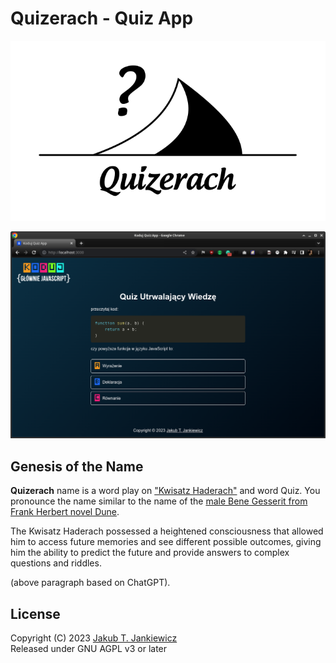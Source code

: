 # Quizerach - Quiz App

<p align="center">
  <img src="/assets/logo.svg" alt="Quizerach Project Logo"/>
</p>

![Quiz Screenshot](/assets/screenshot.png)

## Genesis of the Name
**Quizerach** name is a word play on ["Kwisatz Haderach"](https://dune.fandom.com/wiki/Kwisatz_Haderach)
and word Quiz. You pronounce the name similar to the name of the
[male Bene Gesserit from Frank Herbert novel Dune](https://en.wikipedia.org/wiki/Kwisatz_Haderach).

The Kwisatz Haderach possessed a heightened consciousness that allowed him to access future memories and
see different possible outcomes, giving him the ability to predict the future and provide answers to complex questions and riddles.

(above paragraph based on ChatGPT).

## License
Copyright (C) 2023 [Jakub T. Jankiewicz](https://jakub.jankiewicz.org)<br/>
Released under GNU AGPL v3 or later
